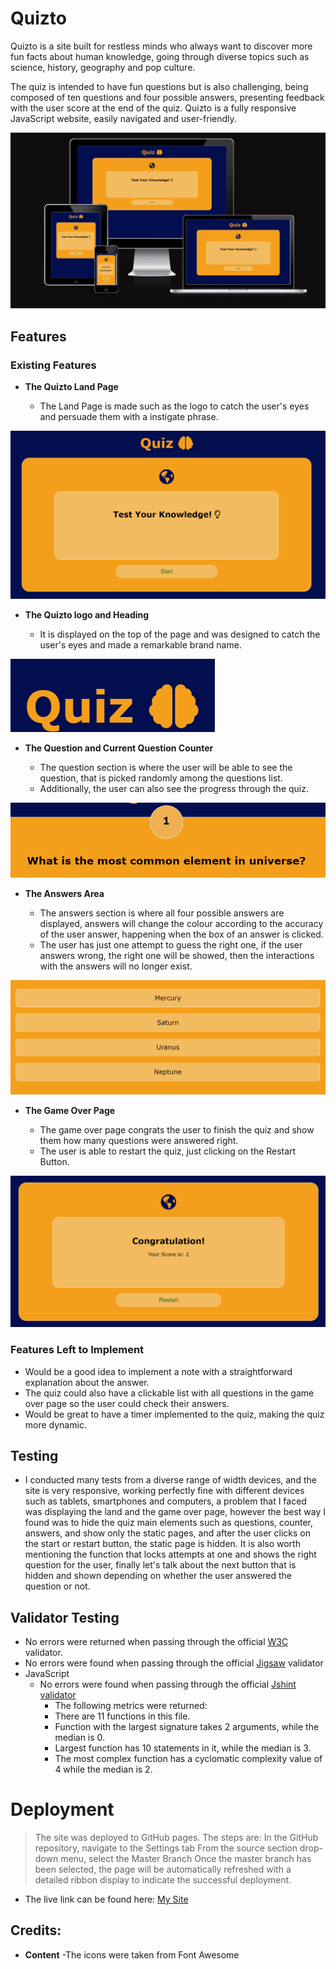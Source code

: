 # __Quizto__

Quizto is a site built for restless minds who always want to discover more fun facts about human knowledge, going through diverse topics such as science, history, geography and pop culture. 

The quiz is intended to have fun questions but is also challenging, being composed of ten questions and four possible answers, presenting feedback with the user score at the end of the quiz. Quizto is a fully responsive JavaScript website, easily navigated and user-friendly.

![Responsice Mockup](/assets/images/ResponsiceMockup.png)

## Features

### Existing Features

- __The Quizto Land Page__
 
  - The Land Page is made such as the logo to catch the user's eyes and persuade them with a instigate phrase.

![Land Page](/assets/images/landPage.png)

- __The Quizto logo and Heading__
  
  - It is displayed on the top of the page and was designed to catch the user's eyes and made a remarkable brand name.

![Quiz Logo and Heading](/assets/images/LogoHeading.png)

- __The Question and Current Question Counter__
  
  - The question section is where the user will be able to see the question, that is picked randomly among the questions list.
  - Additionally, the user can also see the progress through the quiz.

![Question and Counter](/assets/images/QuestionAndCounter.png)

- __The Answers Area__

  - The answers section is where all four possible answers are displayed, answers will change the colour according to the accuracy of the user answer, happening when the box of an answer is clicked.
  - The user has just one attempt to guess the right one, if the user answers wrong, the right one will be showed, then the interactions with the answers will no longer exist.

![Answers Area](/assets/images/answersBox.png)

- __The Game Over Page__

  - The game over page congrats the user to finish the quiz and show them how many questions were answered right.
  - The user is able to restart the quiz, just clicking on the Restart Button.

![Game Over Page](/assets/images/GameOverPage.png)

### Features Left to Implement

- Would be a good idea to implement a note with a straightforward explanation about the answer.  
- The quiz could also have a clickable list with all questions in the game over page so the user could check their answers.
- Would be great to have a timer implemented to the quiz, making the quiz more dynamic.

## Testing

- I conducted many tests from a diverse range of width devices, and the site is very responsive, working perfectly fine with different devices such as tablets, smartphones and computers, a problem that I faced was displaying the land and the game over page, however the best way I found was to hide the quiz main elements such as questions, counter, answers, and show only the static pages, and after the user clicks on the start or restart button,  the static page is hidden. It is also worth mentioning the function that locks attempts at one and shows the right question for the user, finally let's talk about the next button that is hidden and shown depending on whether the user answered the question or not.

## Validator Testing

- No errors were returned when passing through the official [W3C](https://validator.w3.org/) validator.
- No errors were found when passing through the official [Jigsaw](https://jigsaw.w3.org/css-validator/) validator
- JavaScript
    - No errors were found when passing through the official [Jshint validator](https://jshint.com/)
      - The following metrics were returned: 
      - There are 11 functions in this file.
      - Function with the largest signature takes 2 arguments, while the median is 0.
      - Largest function has 10 statements in it, while the median is 3.
      - The most complex function has a cyclomatic complexity value of 4 while the median is 2.


# Deployment

> The site was deployed to GitHub pages. The steps are:
> In the GitHub repository, navigate to the Settings tab
> From the source section drop-down menu, select the Master Branch
> Once the master branch has been selected, the page will be automatically refreshed with a detailed ribbon display to indicate the successful deployment.

- The live link can be found here: [My Site](https://felipezanini.github.io/Quiz/)

## Credits:

- __Content__ 
    -The icons were taken from Font Awesome
